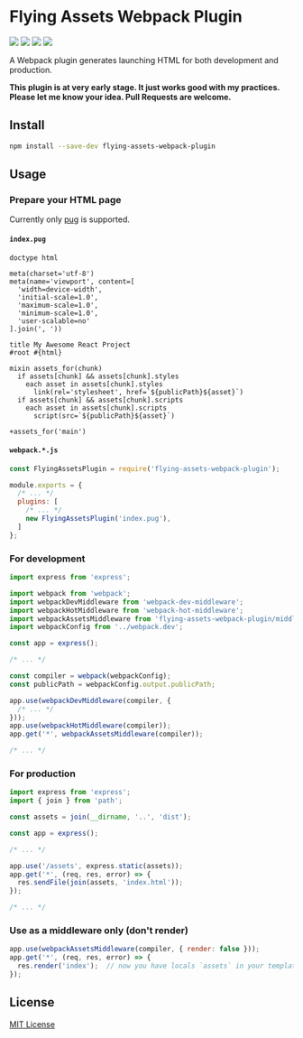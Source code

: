 Flying Assets Webpack Plugin
==========

[![][npm-version]][npm-url] [![][npm-downloads]][npm-url] [![][license-img]][license-url] [![][issues-img]][issues-url]

A Webpack plugin generates launching HTML for both development and production.

**This plugin is at very early stage. It just works good with my practices. Please let me know your idea. Pull Requests are welcome.**

## Install

```sh
npm install --save-dev flying-assets-webpack-plugin
```

## Usage

### Prepare your HTML page

Currently only [pug](https://pugjs.org/) is supported.

#### `index.pug`

```pug
doctype html

meta(charset='utf-8')
meta(name='viewport', content=[
  'width=device-width',
  'initial-scale=1.0',
  'maximum-scale=1.0',
  'minimum-scale=1.0',
  'user-scalable=no'
].join(', '))

title My Awesome React Project
#root #{html}

mixin assets_for(chunk)
  if assets[chunk] && assets[chunk].styles
    each asset in assets[chunk].styles
      link(rel='stylesheet', href=`${publicPath}${asset}`)
  if assets[chunk] && assets[chunk].scripts
    each asset in assets[chunk].scripts
      script(src=`${publicPath}${asset}`)

+assets_for('main')
```

#### `webpack.*.js`

```js
const FlyingAssetsPlugin = require('flying-assets-webpack-plugin');

module.exports = {
  /* ... */
  plugins: [
    /* ... */
    new FlyingAssetsPlugin('index.pug'),
  ]
};
```

### For development

```js
import express from 'express';

import webpack from 'webpack';
import webpackDevMiddleware from 'webpack-dev-middleware';
import webpackHotMiddleware from 'webpack-hot-middleware';
import webpackAssetsMiddleware from 'flying-assets-webpack-plugin/middleware';
import webpackConfig from '../webpack.dev';

const app = express();

/* ... */

const compiler = webpack(webpackConfig);
const publicPath = webpackConfig.output.publicPath;

app.use(webpackDevMiddleware(compiler, {
  /* ... */
}));
app.use(webpackHotMiddleware(compiler));
app.get('*', webpackAssetsMiddleware(compiler));

/* ... */
```

### For production

```js
import express from 'express';
import { join } from 'path';

const assets = join(__dirname, '..', 'dist');

const app = express();

/* ... */

app.use('/assets', express.static(assets));
app.get('*', (req, res, error) => {
  res.sendFile(join(assets, 'index.html'));
});

/* ... */
```

### Use as a middleware only (don't render)

```js
app.use(webpackAssetsMiddleware(compiler, { render: false }));
app.get('*', (req, res, error) => {
  res.render('index');  // now you have locals `assets` in your template scope
});
```

## License

[MIT License](LICENSE)

[npm-version]: https://img.shields.io/npm/v/flying-assets-webpack-plugin.svg?style=flat-square
[npm-downloads]: https://img.shields.io/npm/dm/flying-assets-webpack-plugin.svg?style=flat-square
[npm-url]: https://www.npmjs.org/package/flying-assets-webpack-plugin
[license-img]: https://img.shields.io/npm/l/flying-assets-webpack-plugin.svg?style=flat-square
[license-url]: LICENSE
[issues-img]:   https://img.shields.io/github/issues/xingrz/flying-assets-webpack-plugin.svg?style=flat-square
[issues-url]: https://github.com/xingrz/flying-assets-webpack-plugin/issues
